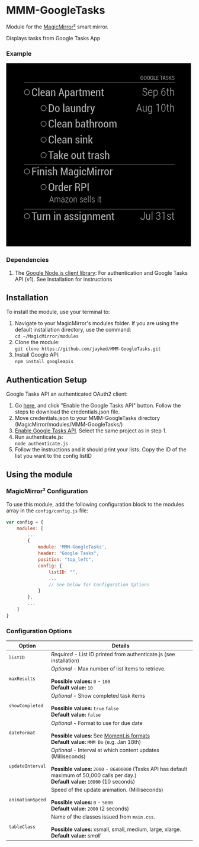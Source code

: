 # MMM-GoogleTasks

Module for the [MagicMirror²](https://github.com/MichMich/MagicMirror/) smart mirror.

Displays tasks from Google Tasks App

### Example

![Example of MMM-GoogleTasks](images/sample.png?raw=true "Example screenshot")

### Dependencies

1. The [Google Node.js client library](https://github.com/google/google-api-nodejs-client/): For authentication and Google Tasks API (v1). See Installation for instructions

## Installation

To install the module, use your terminal to:

1. Navigate to your MagicMirror's modules folder. If you are using the default installation directory, use the command:<br />`cd ~/MagicMirror/modules`
2. Clone the module:<br />`git clone https://github.com/jayked/MMM-GoogleTasks.git`
3. Install Google API:<br />`npm install googleapis`

## Authentication Setup

Google Tasks API an authenticated OAuth2 client:

1. Go [here](https://developers.google.com/tasks/quickstart/nodejs), and click "Enable the Google Tasks API" button. Follow the steps to download the credentials.json file.
2. Move credentials.json to your MMM-GoogleTasks directory (MagicMirror/modules/MMM-GoogleTasks/)
3. [Enable Google Tasks API](https://console.cloud.google.com/apis/library/tasks.googleapis.com). Select the same project as in step 1.
4. Run authenticate.js:<br />`node authenticate.js`
5. Follow the instructions and it should print your lists. Copy the ID of the list you want to the config listID

## Using the module

### MagicMirror² Configuration

To use this module, add the following configuration block to the modules array in the `config/config.js` file:

```js
var config = {
    modules: [
        ...
        {
            module: 'MMM-GoogleTasks',
            header: "Google Tasks",
            position: "top_left",
            config: {
                listID: "",
                ...
                // See below for Configuration Options
            }
        },
        ...
    ]
}
```

### Configuration Options

| Option           | Details                                                                                                                                                                                                               |
| ---------------- | --------------------------------------------------------------------------------------------------------------------------------------------------------------------------------------------------------------------- |
| `listID`         | _Required_ - List ID printed from authenticate.js (see installation)                                                                                                                                                  |
| `maxResults`     | _Optional_ - Max number of list items to retrieve. <br><br> **Possible values:** `0` - `100` <br> **Default value:** `10`                                                                                             |
| `showCompleted`  | _Optional_ - Show completed task items <br><br> **Possible values:** `true` `false` <br> **Default value:** `false`                                                                                                   |
| `dateFormat`     | _Optional_ - Format to use for due date <br><br> **Possible values:** See [Moment.js formats](http://momentjs.com/docs/#/parsing/string-format/) <br> **Default value:** `MMM Do` (e.g. Jan 18th)                     |
| `updateInterval` | _Optional_ - Interval at which content updates (Milliseconds) <br><br> **Possible values:** `2000` - `86400000` (Tasks API has default maximum of 50,000 calls per day.) <br> **Default value:** `10000` (10 seconds) |
| `animationSpeed` | Speed of the update animation. (Milliseconds) <br><br> **Possible values:** `0` - `5000` <br> **Default value:** `2000` (2 seconds)                                                                                   |
| `tableClass`     | Name of the classes issued from `main.css`. <br><br> **Possible values:** xsmall, small, medium, large, xlarge. <br> **Default value:** _small_                                                                       |

